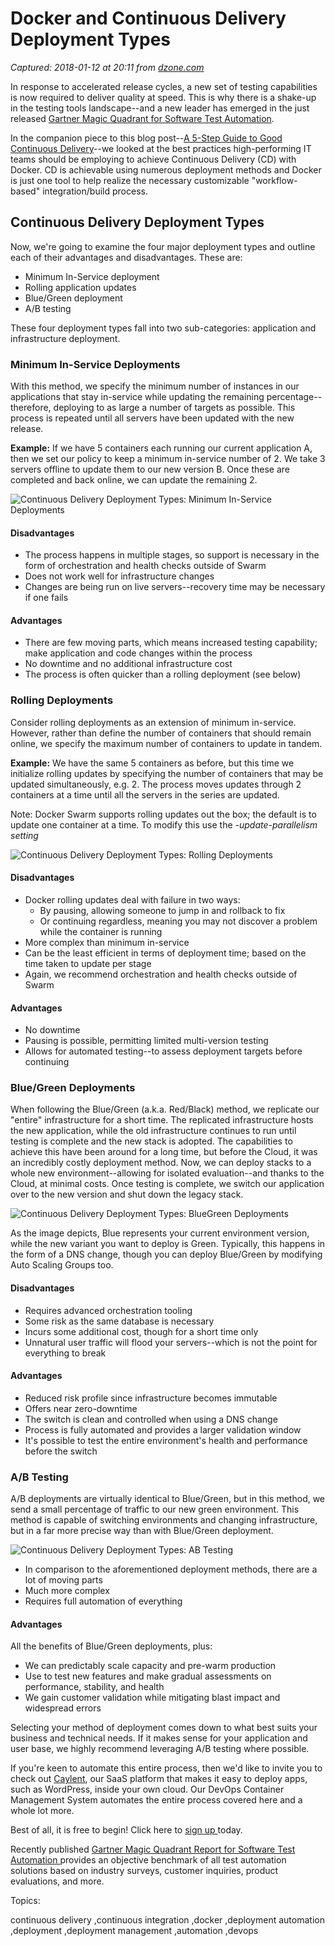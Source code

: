 # Docker and Continuous Delivery Deployment Types

_Captured: 2018-01-12 at 20:11 from [dzone.com](https://dzone.com/articles/docker-amp-continuous-delivery-deployment-types?edition=352108&utm_source=Zone%20Newsletter&utm_medium=email&utm_campaign=devops%202018-01-12)_

In response to accelerated release cycles, a new set of testing capabilities is now required to deliver quality at speed. This is why there is a shake-up in the testing tools landscape--and a new leader has emerged in the just released [Gartner Magic Quadrant for Software Test Automation](https://dzone.com/go?i=265440&u=https%3A%2F%2Fwww.tricentis.com%2Fresource-assets%2Fgartner-magic-quadrant-software-test-automation%2F%3Futm_source%3DDZone_Pre_Roll%26utm_medium%3DText_Ads%26utm_campaign%3DDZoneDevOps%26utm_content%3D2017GartnerMQ).

In the companion piece to this blog post--[A 5-Step Guide to Good Continuous Delivery](http://caylent.com/a-5-step-guide-to-good-continuous-delivery)--we looked at the best practices high-performing IT teams should be employing to achieve Continuous Delivery (CD) with Docker. CD is achievable using numerous deployment methods and Docker is just one tool to help realize the necessary customizable "workflow-based" integration/build process.

## Continuous Delivery Deployment Types

Now, we're going to examine the four major deployment types and outline each of their advantages and disadvantages. These are:

  * Minimum In-Service deployment
  * Rolling application updates
  * Blue/Green deployment
  * A/B testing

These four deployment types fall into two sub-categories: application and infrastructure deployment.

### Minimum In-Service Deployments

With this method, we specify the minimum number of instances in our applications that stay in-service while updating the remaining percentage--therefore, deploying to as large a number of targets as possible. This process is repeated until all servers have been updated with the new release.

**Example:** If we have 5 containers each running our current application A, then we set our policy to keep a minimum in-service number of 2. We take 3 servers offline to update them to our new version B. Once these are completed and back online, we can update the remaining 2.

![Continuous Delivery Deployment Types: Minimum In-Service Deployments](https://i1.wp.com/caylent.com/wp-content/uploads/2017/10/min-in-service.png?w=1183&ssl=1)

#### Disadvantages

  * The process happens in multiple stages, so support is necessary in the form of orchestration and health checks outside of Swarm
  * Does not work well for infrastructure changes
  * Changes are being run on live servers--recovery time may be necessary if one fails

#### Advantages

  * There are few moving parts, which means increased testing capability; make application and code changes within the process
  * No downtime and no additional infrastructure cost
  * The process is often quicker than a rolling deployment (see below)

### Rolling Deployments

Consider rolling deployments as an extension of minimum in-service. However, rather than define the number of containers that should remain online, we specify the maximum number of containers to update in tandem.

**Example:** We have the same 5 containers as before, but this time we initialize rolling updates by specifying the number of containers that may be updated simultaneously, e.g. 2. The process moves updates through 2 containers at a time until all the servers in the series are updated.

Note: Docker Swarm supports rolling updates out the box; the default is to update one container at a time. To modify this use the _-update-parallelism setting_

![Continuous Delivery Deployment Types: Rolling Deployments](https://i1.wp.com/caylent.com/wp-content/uploads/2017/10/Rolling-Deployments.png?w=941&ssl=1)

#### Disadvantages

  * Docker rolling updates deal with failure in two ways: 
    * By pausing, allowing someone to jump in and rollback to fix
    * Or continuing regardless, meaning you may not discover a problem while the container is running
  * More complex than minimum in-service
  * Can be the least efficient in terms of deployment time; based on the time taken to update per stage
  * Again, we recommend orchestration and health checks outside of Swarm

#### Advantages

  * No downtime
  * Pausing is possible, permitting limited multi-version testing
  * Allows for automated testing--to assess deployment targets before continuing

### Blue/Green Deployments

When following the Blue/Green (a.k.a. Red/Black) method, we replicate our "entire" infrastructure for a short time. The replicated infrastructure hosts the new application, while the old infrastructure continues to run until testing is complete and the new stack is adopted. The capabilities to achieve this have been around for a long time, but before the Cloud, it was an incredibly costly deployment method. Now, we can deploy stacks to a whole new environment--allowing for isolated evaluation--and thanks to the Cloud, at minimal costs. Once testing is complete, we switch our application over to the new version and shut down the legacy stack.

![Continuous Delivery Deployment Types: BlueGreen Deployments](https://i0.wp.com/caylent.com/wp-content/uploads/2017/10/BlueGreen-Deployment.png?w=687&ssl=1)

As the image depicts, Blue represents your current environment version, while the new variant you want to deploy is Green. Typically, this happens in the form of a DNS change, though you can deploy Blue/Green by modifying Auto Scaling Groups too.

#### Disadvantages

  * Requires advanced orchestration tooling
  * Some risk as the same database is necessary
  * Incurs some additional cost, though for a short time only
  * Unnatural user traffic will flood your servers--which is not the point for everything to break

#### Advantages

  * Reduced risk profile since infrastructure becomes immutable
  * Offers near zero-downtime
  * The switch is clean and controlled when using a DNS change
  * Process is fully automated and provides a larger validation window
  * It's possible to test the entire environment's health and performance before the switch

### A/B Testing

A/B deployments are virtually identical to Blue/Green, but in this method, we send a small percentage of traffic to our new green environment. This method is capable of switching environments and changing infrastructure, but in a far more precise way than with Blue/Green deployment.

![Continuous Delivery Deployment Types: AB Testing](https://i0.wp.com/caylent.com/wp-content/uploads/2017/10/AB-Testing.png?w=684&ssl=1)

  * In comparison to the aforementioned deployment methods, there are a lot of moving parts
  * Much more complex
  * Requires full automation of everything

#### Advantages

All the benefits of Blue/Green deployments, plus:

  * We can predictably scale capacity and pre-warm production
  * Use to test new features and make gradual assessments on performance, stability, and health
  * We gain customer validation while mitigating blast impact and widespread errors

Selecting your method of deployment comes down to what best suits your business and technical needs. If it makes sense for your application and user base, we highly recommend leveraging A/B testing where possible.

If you're keen to automate this entire process, then we'd like to invite you to check out [Caylent](https://goo.gl/9mi5mD), our SaaS platform that makes it easy to deploy apps, such as WordPress, inside your own cloud. Our DevOps Container Management System automates the entire process covered here and a whole lot more.

Best of all, it is free to begin! Click here to [sign up ](https://goo.gl/R2FFGW)today.

Recently published [Gartner Magic Quadrant Report for Software Test Automation ](https://dzone.com/go?i=265436&u=https%3A%2F%2Fwww.tricentis.com%2Fresource-assets%2Fgartner-magic-quadrant-software-test-automation%2F%3Futm_source%3DDZone_Pre_Roll%26utm_medium%3DText_Ads%26utm_campaign%3DDZoneDevOps%26utm_content%3D2017GartnerMQ)provides an objective benchmark of all test automation solutions based on industry surveys, customer inquiries, product evaluations, and more.

Topics:

continuous delivery ,continuous integration ,docker ,deployment automation ,deployment ,deployment management ,automation ,devops
